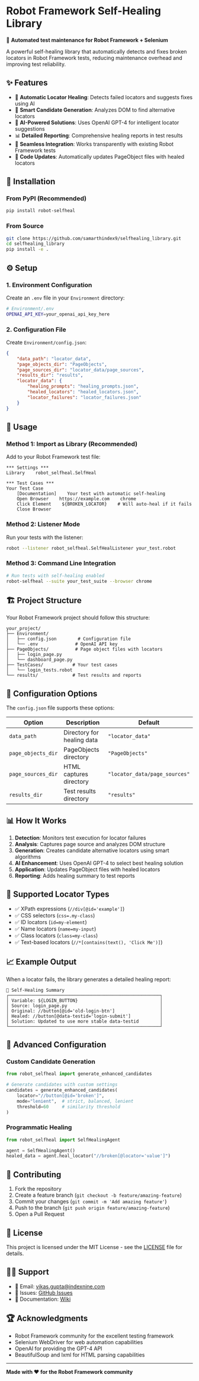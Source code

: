 # Robot Framework Self-Healing Library

🤖 **Automated test maintenance for Robot Framework + Selenium**

A powerful self-healing library that automatically detects and fixes broken locators in Robot Framework tests, reducing maintenance overhead and improving test reliability.

## ✨ Features

- 🔧 **Automatic Locator Healing**: Detects failed locators and suggests fixes using AI
- 🎯 **Smart Candidate Generation**: Analyzes DOM to find alternative locators
- 🧠 **AI-Powered Solutions**: Uses OpenAI GPT-4 for intelligent locator suggestions
- 📊 **Detailed Reporting**: Comprehensive healing reports in test results
- 🔄 **Seamless Integration**: Works transparently with existing Robot Framework tests
- 📝 **Code Updates**: Automatically updates PageObject files with healed locators

## 🚀 Installation

### From PyPI (Recommended)

```bash
pip install robot-selfheal
```

### From Source

```bash
git clone https://github.com/samarthindex9/selfhealing_library.git
cd selfhealing_library
pip install -e .
```

## ⚙️ Setup

### 1. Environment Configuration

Create an `.env` file in your `Environment` directory:

```bash
# Environment/.env
OPENAI_API_KEY=your_openai_api_key_here
```

### 2. Configuration File

Create `Environment/config.json`:

```json
{
    "data_path": "locator_data",
    "page_objects_dir": "PageObjects", 
    "page_sources_dir": "locator_data/page_sources",
    "results_dir": "results",
    "locator_data": {
        "healing_prompts": "healing_prompts.json",
        "healed_locators": "healed_locators.json", 
        "locator_failures": "locator_failures.json"
    }
}
```

## 📖 Usage

### Method 1: Import as Library (Recommended)

Add to your Robot Framework test file:

```robot
*** Settings ***
Library    robot_selfheal.SelfHeal

*** Test Cases ***
Your Test Case
    [Documentation]    Your test with automatic self-healing
    Open Browser    https://example.com    chrome
    Click Element    ${BROKEN_LOCATOR}    # Will auto-heal if it fails
    Close Browser
```

### Method 2: Listener Mode

Run your tests with the listener:

```bash
robot --listener robot_selfheal.SelfHealListener your_test.robot
```

### Method 3: Command Line Integration

```bash
# Run tests with self-healing enabled
robot-selfheal --suite your_test_suite --browser chrome
```

## 🏗️ Project Structure

Your Robot Framework project should follow this structure:

```
your_project/
├── Environment/
│   ├── config.json        # Configuration file
│   └── .env              # OpenAI API key
├── PageObjects/          # Page object files with locators
│   ├── login_page.py
│   └── dashboard_page.py
├── TestCases/           # Your test cases
│   └── login_tests.robot
└── results/             # Test results and reports
```

## 🔧 Configuration Options

The `config.json` file supports these options:

| Option | Description | Default |
|--------|-------------|---------|
| `data_path` | Directory for healing data | `"locator_data"` |
| `page_objects_dir` | PageObjects directory | `"PageObjects"` |
| `page_sources_dir` | HTML captures directory | `"locator_data/page_sources"` |
| `results_dir` | Test results directory | `"results"` |

## 📊 How It Works

1. **Detection**: Monitors test execution for locator failures
2. **Analysis**: Captures page source and analyzes DOM structure
3. **Generation**: Creates candidate alternative locators using smart algorithms
4. **AI Enhancement**: Uses OpenAI GPT-4 to select best healing solution
5. **Application**: Updates PageObject files with healed locators
6. **Reporting**: Adds healing summary to test reports

## 🎯 Supported Locator Types

- ✅ XPath expressions (`//div[@id='example']`)
- ✅ CSS selectors (`css=.my-class`)
- ✅ ID locators (`id=my-element`)
- ✅ Name locators (`name=my-input`)
- ✅ Class locators (`class=my-class`)
- ✅ Text-based locators (`//*[contains(text(), 'Click Me')]`)

## 📈 Example Output

When a locator fails, the library generates a detailed healing report:

```
🔧 Self-Healing Summary
┌─────────────────────────────────────────────────────────┐
│ Variable: ${LOGIN_BUTTON}                               │
│ Source: login_page.py                                   │
│ Original: //button[@id='old-login-btn']                 │
│ Healed: //button[@data-testid='login-submit']           │
│ Solution: Updated to use more stable data-testid        │
└─────────────────────────────────────────────────────────┘
```

## 🔧 Advanced Configuration

### Custom Candidate Generation

```python
from robot_selfheal import generate_enhanced_candidates

# Generate candidates with custom settings
candidates = generate_enhanced_candidates(
    locator="//button[@id='broken']",
    mode="lenient",  # strict, balanced, lenient
    threshold=60     # similarity threshold
)
```

### Programmatic Healing

```python
from robot_selfheal import SelfHealingAgent

agent = SelfHealingAgent()
healed_data = agent.heal_locator("//broken[@locator='value']")
```

## 🤝 Contributing

1. Fork the repository
2. Create a feature branch (`git checkout -b feature/amazing-feature`)
3. Commit your changes (`git commit -m 'Add amazing feature'`)
4. Push to the branch (`git push origin feature/amazing-feature`)
5. Open a Pull Request

## 📄 License

This project is licensed under the MIT License - see the [LICENSE](LICENSE) file for details.

## 🙋‍♂️ Support

- 📧 Email: vikas.gupta@indexnine.com
- 🐛 Issues: [GitHub Issues](https://github.com/samarthindex9/selfhealing_library/issues)
- 📖 Documentation: [Wiki](https://github.com/samarthindex9/selfhealing_library/blob/pypi-packaging/README.md)

## 🏆 Acknowledgments

- Robot Framework community for the excellent testing framework
- Selenium WebDriver for web automation capabilities
- OpenAI for providing the GPT-4 API
- BeautifulSoup and lxml for HTML parsing capabilities

---

**Made with ❤️ for the Robot Framework community** 